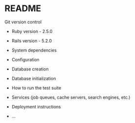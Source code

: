 # README

Git version control

* Ruby version - 2.5.0

* Rails version - 5.2.0

* System dependencies

* Configuration

* Database creation

* Database initialization

* How to run the test suite

* Services (job queues, cache servers, search engines, etc.)

* Deployment instructions

* ...
